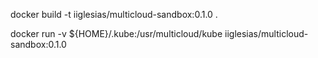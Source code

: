 docker build -t iiglesias/multicloud-sandbox:0.1.0 .

docker run -v ${HOME}/.kube:/usr/multicloud/kube iiglesias/multicloud-sandbox:0.1.0
